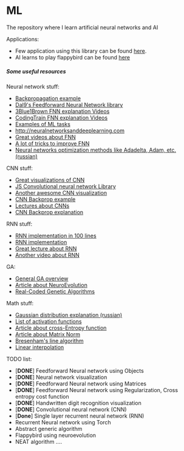 # ML

The repository where I learn artificial neural networks and AI

Applications:
 * Few application using this library can be found [here](https://github.com/Coestaris/mllib.Tests).
 * AI learns to play flappybird can be found [here](https://github.com/Coestaris/NEBird)

##### Some useful resources
Neural network stuff:
 * [Backpropagation example](https://mattmazur.com/2015/03/17/a-step-by-step-backpropagation-example/)
 * [Dal9's Feedforward Neural Network library](https://github.com/h0tw4t3r/JSML)
 * [3Blue1Brown FNN explanation Videos](https://www.youtube.com/watch?v=aircAruvnKk&list=PLZHQObOWTQDNU6R1_67000Dx_ZCJB-3pi)
 * [CodingTrain FNN explanation Videos](https://www.youtube.com/watch?v=XJ7HLz9VYz0&list=PLRqwX-V7Uu6Y7MdSCaIfsxc561QI0U0Tb)
 * [Examples of ML tasks](https://web.cs.ucdavis.edu/~vemuri/classes/ecs271/lecture3.pdf)
 * http://neuralnetworksanddeeplearning.com
 * [Great videos about FNN](https://www.youtube.com/watch?v=8bNIkfRJZpo)
 * [A lot of tricks to improve FNN](http://cs231n.github.io/neural-networks-2)
 * [Neural networks optimization methods like Adadelta, Adam, etc.(russian)](https://habr.com/ru/post/318970/)
 
CNN stuff:
 * [Great visualizations of CNN](https://cs.stanford.edu/people/karpathy/convnetjs)
 * [JS Convolutional neural network Library](https://github.com/karpathy/convnetjs)
 * [Another awesome CNN visualization](http://scs.ryerson.ca/~aharley/vis/conv/flat.html)
 * [CNN Backprop example](https://pdfs.semanticscholar.org/5d79/11c93ddcb34cac088d99bd0cae9124e5dcd1.pdf)
 * [Lectures about CNNs](https://youtu.be/bNb2fEVKeEo)
 * [CNN Backprop explanation](https://pdfs.semanticscholar.org/5d79/11c93ddcb34cac088d99bd0cae9124e5dcd1.pdf)

RNN stuff:
 * [RNN implementation in 100 lines](https://gist.github.com/karpathy/d4dee566867f8291f086)
 * [RNN implementation](https://github.com/karpathy/char-rnn)
 * [Great lecture about RNN](https://www.youtube.com/watch?v=6niqTuYFZLQ)
 * [Another video about RNN](https://www.youtube.com/watch?v=lWkFhVq9-nc)
 
GA:
 * [General GA overview](https://towardsdatascience.com/introduction-to-genetic-algorithms-including-example-code-e396e98d8bf3)
 * [Article about NeuroEvolution](https://homepages.inf.ed.ac.uk/pkoehn/publications/gann94.pdf)
 * [Real-Coded Genetic Algorithms](https://engineering.purdue.edu/~sudhoff/ee630/Lecture04.pdf)
     

Math stuff:
 * [Gaussian distribution explanation (russian)](https://habr.com/ru/post/208684/)
 * [List of activation functions](https://en.wikipedia.org/wiki/Activation_function)
 * [Article about cross-Entropy function](https://machinelearningmastery.com/loss-and-loss-functions-for-training-deep-learning-neural-networks/)
 * [Article about Matrix Norm](https://en.wikipedia.org/wiki/Matrix_norm)
 * [Bresenham's line algorithm](https://en.wikipedia.org/wiki/Bresenham%27s_line_algorithm)
 * [Linear interpolation](https://en.wikipedia.org/wiki/Linear_interpolation)

TODO list:
 * [**DONE**] Feedforward Neural network using Objects
 * [**DONE**] Neural network visualization
 * [**DONE**] Feedforward Neural network using Matrices
 * [**DONE**] Feedforward Neural network using Regularization, Cross entropy cost function
 * [**DONE**] Handwritten digit recognition visualization
 * [**DONE**] Convolutional neural network (CNN)
 * [**Done**] Single layer recurrent neural network (RNN)
 * Recurrent Neural network using Torch
 * Abstract generic algorithm
 * Flappybird using neuroevolution
 * NEAT algorithm
 ....
